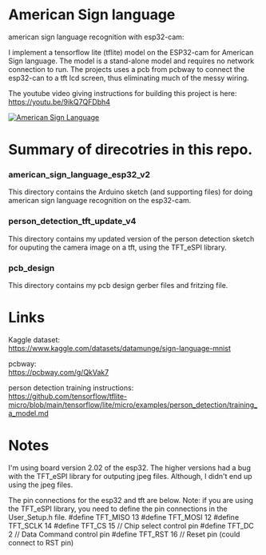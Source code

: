 # American Sign language
 american sign language recognition with esp32-cam:

 I implement a tensorflow lite (tflite) model on the ESP32-cam for American Sign language. The model is a stand-alone model and requires no network connection to run. The projects uses a pcb from pcbway to connect the esp32-can to a tft lcd screen, thus eliminating much of the messy wiring.

 The youtube video giving instructions for building this project is here: <br>
 https://youtu.be/9ikQ7QFDbh4

 [![American Sign Language](https://img.youtube.com/vi/9ikQ7QFDbh/0.jpg)](https://youtu.be/9ikQ7QFDbh)

# Summary of direcotries in this repo.

### american_sign_language_esp32_v2
This directory contains the Arduino sketch (and supporting files) for doing american sign language recognition on the esp32-cam.

### person_detection_tft_update_v4
This directory contains my updated version of the person detection sketch for ouputing the camera image on a tft, using the TFT_eSPI library.

### pcb_design
This directory contains my pcb design gerber files and fritzing file.

# Links
Kaggle dataset: <br>
https://www.kaggle.com/datasets/datamunge/sign-language-mnist <br>

pcbway: <br>
https://pcbway.com/g/QkVak7 <br>

person detection training instructions: <br>
https://github.com/tensorflow/tflite-micro/blob/main/tensorflow/lite/micro/examples/person_detection/training_a_model.md <br>



# Notes

I'm using board version 2.02 of the esp32. The higher versions had a bug with the TFT_eSPI library for outputing jpeg files. Although, I didn't end up using the jpeg files.

The pin connections for the esp32 and tft are below. Note: if you are using the TFT_eSPI library, you need to define the pin connections in the User_Setup.h file.
#define TFT_MISO 13
#define TFT_MOSI 12
#define TFT_SCLK 14
#define TFT_CS   15  // Chip select control pin
#define TFT_DC    2  // Data Command control pin
#define TFT_RST   16  // Reset pin (could connect to RST pin)

 
